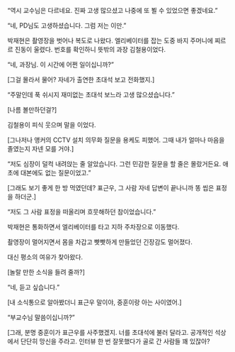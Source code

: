“역시 교수님은 다르네요. 진짜 고생 많으셨고 나중에 또 뵐 수 있었으면 좋겠네요.”

“네, PD님도 고생하셨습니다. 그럼 저는 이만.”

박재현은 촬영장을 벗어나 복도로 나왔다. 엘리베이터를 잡는 도중 바지 주머니에 찌르르 진동이 울렸다. 번호를 확인하니 뜻밖의 과장 김철용이었다.

“네, 과장님. 이 시간에 어쩐 일이십니까?”

[그걸 몰라서 물어? 자네가 출연한 초대석 보고 전화했지.]

“주말인데 푹 쉬시지 재미없는 초대석 보느라 고생 많으셨습니다.”

[나름 볼만하던걸?]

김철용이 피식 웃으며 말을 이었다.

[그나저나 앵커의 CCTV 설치 의무화 질문을 용케도 피했어. 그때 내가 얼마나 마음을 졸였는지 자넨 모를 거야.]

“저도 심장이 덜컥 내려앉는 줄 알았습니다. 그런 민감한 질문을 할 줄은 몰랐거든요. 애초에 대본에도 없는 질문이었고.”

[그래도 보기 좋게 한 방 먹였던데? 표근우, 그 사람 자네 답변이 끝나니까 똥 씹은 표정을 하더군.]

“저도 그 사람 표정을 떠올리며 흐뭇해하던 참이었습니다.”

박재현은 통화하면서 엘리베이터를 타고 지하 주차장으로 이동했다.

촬영장이 멀어지면서 몸을 차갑고 빳빳하게 만들었던 긴장감도 멀어졌다.

대신 평소의 여유가 찾아왔다.

[놀랄 만한 소식을 들려 줄까?]

“네, 듣고 싶습니다.”

[내 소식통으로 알아봤더니 표근우 말이야, 중훈이랑 아는 사이였어.]

“부교수님 말씀이십니까?”

[그래, 분명 중훈이가 표근우를 사주했겠지. 너를 초대석에 불러 달라고. 공개적인 석상에서 단단히 망신을 주라고. 인터뷰 한 번 잘못했다가 골로 간 사람들 꽤 있잖아?